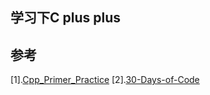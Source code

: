 ## 学习下C plus plus


## 参考
[1].[Cpp_Primer_Practice](https://github.com/applenob/Cpp_Primer_Practice)
[2].[30-Days-of-Code](https://github.com/xeoneux/30-Days-of-Code)